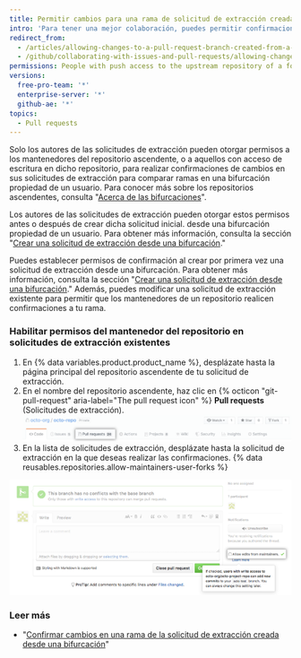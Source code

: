 ```yaml
---
title: Permitir cambios para una rama de solicitud de extracción creada desde una bifurcación
intro: 'Para tener una mejor colaboración, puedes permitir confirmaciones de cambios en ramas que hayas creado a partir de bifurcaciones de las cuales sea dueño tu usuario.'
redirect_from:
  - /articles/allowing-changes-to-a-pull-request-branch-created-from-a-fork
  - /github/collaborating-with-issues-and-pull-requests/allowing-changes-to-a-pull-request-branch-created-from-a-fork
permissions: People with push access to the upstream repository of a fork owned by a user account can commit to the forked branches.
versions:
  free-pro-team: '*'
  enterprise-server: '*'
  github-ae: '*'
topics:
  - Pull requests
---
```

Solo los autores de las solicitudes de extracción pueden otorgar permisos a los mantenedores del repositorio ascendente, o a aquellos con acceso de escritura en dicho repositorio, para realizar confirmaciones de cambios en sus solicitudes de extracción para comparar ramas en una bifurcación propiedad de un usuario. Para conocer más sobre los repositorios ascendentes, consulta "[Acerca de las bifurcaciones](/articles/about-forks)".

Los autores de las solicitudes de extracción pueden otorgar estos permisos antes o después de crear dicha solicitud inicial. desde una bifurcación propiedad de un usuario. Para obtener más información, consulta la sección "[Crear una solicitud de extracción desde una bifurcación](/articles/creating-a-pull-request-from-a-fork)."

Puedes establecer permisos de confirmación al crear por primera vez una solicitud de extracción desde una bifurcación. Para obtener más información, consulta la sección "[Crear una solicitud de extracción desde una bifurcación](/articles/creating-a-pull-request-from-a-fork)." Además, puedes modificar una solicitud de extracción existente para permitir que los mantenedores de un repositorio realicen confirmaciones a tu rama.

### Habilitar permisos del mantenedor del repositorio en solicitudes de extracción existentes

1. En {% data variables.product.product_name %}, desplázate hasta la página principal del repositorio ascendente de tu solicitud de extracción.
2. En el nombre del repositorio ascendente, haz clic en {% octicon "git-pull-request" aria-label="The pull request icon" %} **Pull requests** (Solicitudes de extracción). ![Selección de la pestaña de propuestas y solicitudes de extracción](/assets/images/help/repository/repo-tabs-pull-requests.png)
3. En la lista de solicitudes de extracción, desplázate hasta la solicitud de extracción en la que deseas realizar las confirmaciones.
{% data reusables.repositories.allow-maintainers-user-forks %}

  ![allow-maintainers-to-make-edits-sidebar-checkbox](/assets/images/help/pull_requests/allow-maintainers-to-make-edits-sidebar-checkbox.png)

### Leer más

- "[Confirmar cambios en una rama de la solicitud de extracción creada desde una bifurcación](/articles/committing-changes-to-a-pull-request-branch-created-from-a-fork)"
